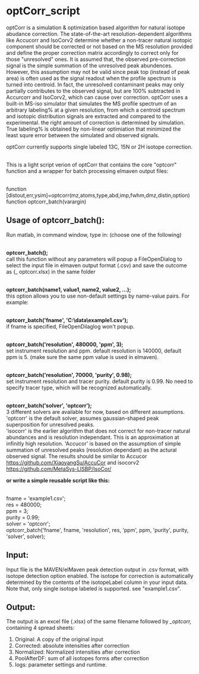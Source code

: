 # optCorr_script
  optCorr is a simulation & optimization based algorithm for natural isotope abudance correction. 
The state-of-the-art resolution-dependent algorithms like Accucorr and IsoCorv2 determine whether a non-tracer natural isotopic component should be corrected or not based on the MS resolution provided and define the proper correction matrix accordingly to correct only for those "unresolved" ones.  It is assumed that, the observed pre-correction signal is the simple summation of the unresolved peak abundences. However, this assumption may not be valid since peak top (instead of peak area) is often used as the signal readout when the profile spectrum is turned into centroid.  In fact, the unresolved contaminant peaks may only partially contributes to the observed signal, but are 100% subtracted in Accurcorr and IsoCorv2, which can cause over correction. optCorr uses a built-in MS-iso simulator that simulates the MS profile spectrum of an arbitrary labeling% at a given resolution, from which a centroid spectrum and isotopic distribution signals are extracted and compared to the experimental. the right amount of correction is determined by simulation. True labeling% is obtained by non-linear optimiation that minimized the least squre error between the simulated and observed signals.

optCorr currently supports single labeled 13C, 15N or 2H isotope correction. 

<br />  This is a light script verion of optCorr that contains the core "optcorr" function and a wrapper for batch processing elmaven output files: 

<br />   function [distout,err,ysim]=optcorr(mz,atoms,type,abd,imp,fwhm,dmz,distin,option)
<br />   function optcorr_batch(varargin)  

## Usage of optcorr_batch():

  Run matlab, in command window, type in: (choose one of the following)
  
<br /> **optcorr_batch();**  
call this function without any parameters will popup a FileOpenDialog to select the input file in elmaven output format (.csv) and save the outcome as (_ optcorr.xlsx) in the same folder

<br /> **optcorr_batch(name1, value1, name2, value2, ...);**    
this option allows you to use non-default settings by name-value pairs. For example:

<br />  **optcorr_batch('fname', 'C:\data\example1.csv');**   
if fname is specified, FileOpenDilaglog won't popup.

<br />  **optcorr_batch('resolution', 480000, 'ppm', 3);**    
set instrument resolution and ppm.  default resolution is 140000, default ppm is 5. (make sure the same ppm value is used in elmaven).  

<br />  **optcorr_batch('resolution', 70000, 'purity', 0.98);**  
set instrument resolution and tracer purity.  default purity is 0.99.  No need to specify tracer type, which will be recognized automatically.

<br />  **optcorr_batch('solver', 'optcorr');**  
3 different solvers are available for now, based on different assumptions.   
'optcorr' is the default solver, assumes gaussian-shaped peak superposition for unresolved peaks.  
'isocorr' is the earlier algorithm that does not correct for non-tracer natural abundances and is resolution independant. This is an approximation at infinitly high  resolution.
'Accucor' is based on the assumption of simple summation of unresolved peaks (resolution dependant) as the actural observed signal. The results should be similar to Accucor https://github.com/XiaoyangSu/AccuCor and isocorv2 https://github.com/MetaSys-LISBP/IsoCor/

**or write a simple reusable script like this:**

<br /> fname = 'example1.csv';
<br /> res = 480000;
<br /> ppm = 3;
<br /> purity = 0.99;
<br /> solver = 'optcorr';
<br /> optcorr_batch('fname', fname, 'resolution', res, 'ppm', ppm, 'purity', purity, 'solver', solver);
## Input:
Input file is the MAVEN/elMaven peak detection output in .csv format, with isotope detection option enabled.  The isotope for correction is automatically determined by the contents of the isotopeLabel column in your input data. Note that, only single isotope labeled is supported.  see "example1.csv".
## Output: 
The output is an excel file (.xlsx) of the same filename followed by _\_optcorr,_ containing 4 spread sheets:
1. Original: A copy of the original input
2. Corrected: absolute intensities after correction
3. Normalized:  Normalized intensities after correction
4. PoolAfterDF:  sum of all isotopes forms after correction 
5. logs: parameter settings and runtime.

